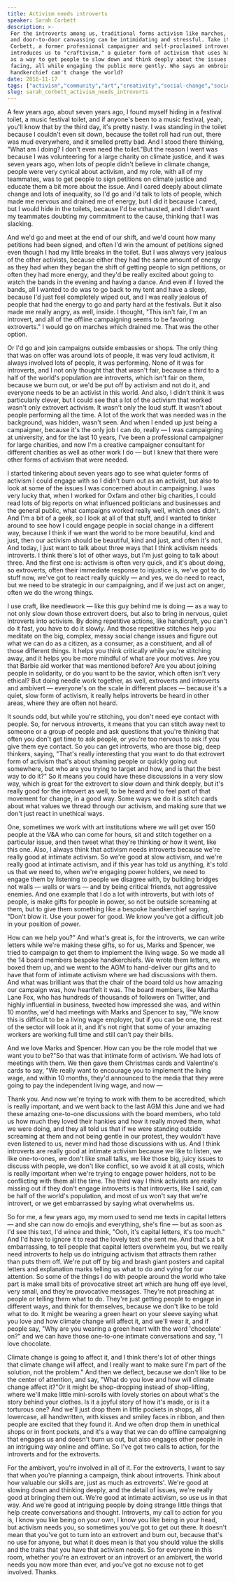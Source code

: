 ```yaml
---
title: Activism needs introverts
speaker: Sarah Corbett
description: >-
 For the introverts among us, traditional forms activism like marches, protests
 and door-to-door canvassing can be intimidating and stressful. Take it from Sarah
 Corbett, a former professional campaigner and self-proclaimed introvert. She
 introduces us to "craftivism," a quieter form of activism that uses handicrafts
 as a way to get people to slow down and think deeply about the issues they're
 facing, all while engaging the public more gently. Who says an embroidered
 handkerchief can't change the world?
date: 2016-11-17
tags: ["activism","community","art","creativity","social-change","society","tedx","introvert"]
slug: sarah_corbett_activism_needs_introverts
---
```


A few years ago, about seven years ago, I found myself hiding in a festival toilet, a
music festival toilet, and if anyone's been to a music festival, yeah, you'll know that by
the third day, it's pretty nasty. I was standing in the toilet because I couldn't even sit
down, because the toilet roll had run out, there was mud everywhere, and it smelled pretty
bad. And I stood there thinking, "What am I doing? I don't even need the toilet."But the
reason I went was because I was volunteering for a large charity on climate justice, and
it was seven years ago, when lots of people didn't believe in climate change, people were
very cynical about activism, and my role, with all of my teammates, was to get people to
sign petitions on climate justice and educate them a bit more about the issue. And I cared
deeply about climate change and lots of inequality, so I'd go and I'd talk to lots of
people, which made me nervous and drained me of energy, but I did it because I cared, but
I would hide in the toilets, because I'd be exhausted, and I didn't want my teammates
doubting my commitment to the cause, thinking that I was slacking.

And we'd go and meet at the end of our shift, and we'd count how many petitions had been
signed, and often I'd win the amount of petitions signed even though I had my little
breaks in the toilet. But I was always very jealous of the other activists, because either
they had the same amount of energy as they had when they began the shift of getting people
to sign petitions, or often they had more energy, and they'd be really excited about going
to watch the bands in the evening and having a dance. And even if I loved the bands, all I
wanted to do was to go back to my tent and have a sleep, because I'd just feel completely
wiped out, and I was really jealous of people that had the energy to go and party hard at
the festivals. But it also made me really angry, as well, inside. I thought, "This isn't
fair, I'm an introvert, and all of the offline campaigning seems to be favoring
extroverts." I would go on marches which drained me. That was the other
option.

Or I'd go and join campaigns outside embassies or shops. The only thing that was on offer
was around lots of people, it was very loud activism, it always involved lots of people,
it was performing. None of it was for introverts, and I not only thought that that wasn't
fair, because a third to a half of the world's population are introverts, which isn't fair
on them, because we burn out, or we'd be put off by activism and not do it, and everyone
needs to be an activist in this world. And also, I didn't think it was particularly
clever, but I could see that a lot of the activism that worked wasn't only extrovert
activism. It wasn't only the loud stuff. It wasn't about people performing all the time. A
lot of the work that was needed was in the background, was hidden, wasn't seen. And when I
ended up just being a campaigner, because it's the only job I can do, really — I was
campaigning at university, and for the last 10 years, I've been a professional campaigner
for large charities, and now I'm a creative campaigner consultant for different charities
as well as other work I do — but I knew that there were other forms of activism that were
needed.

I started tinkering about seven years ago to see what quieter forms of activism I could
engage with so I didn't burn out as an activist, but also to look at some of the issues I
was concerned about in campaigning. I was very lucky that, when I worked for Oxfam and
other big charities, I could read lots of big reports on what influenced politicians and
businesses and the general public, what campaigns worked really well, which ones didn't.
And I'm a bit of a geek, so I look at all of that stuff, and I wanted to tinker around to
see how I could engage people in social change in a different way, because I think if we
want the world to be more beautiful, kind and just, then our activism should be beautiful,
kind and just, and often it's not. And today, I just want to talk about three ways that I
think activism needs introverts. I think there's lot of other ways, but I'm just going to
talk about three. And the first one is: activism is often very quick, and it's about doing,
so extroverts, often their immediate response to injustice is, we've got to do stuff now,
we've got to react really quickly — and yes, we do need to react, but we need to be
strategic in our campaigning, and if we just act on anger, often we do the wrong
things.

I use craft, like needlework — like this guy behind me is doing — as a way to not only
slow down those extrovert doers, but also to bring in nervous, quiet introverts into
activism. By doing repetitive actions, like handicraft, you can't do it fast, you have to
do it slowly. And those repetitive stitches help you meditate on the big, complex, messy
social change issues and figure out what we can do as a citizen, as a consumer, as a
constituent, and all of those different things. It helps you think critically while you're
stitching away, and it helps you be more mindful of what are your motives. Are you that
Barbie aid worker that was mentioned before? Are you about joining people in solidarity,
or do you want to be the savior, which often isn't very ethical? But doing needle work
together, as well, extroverts and introverts and ambivert — everyone's on the scale in
different places — because it's a quiet, slow form of activism, it really helps introverts
be heard in other areas, where they are often not heard.

It sounds odd, but while you're stitching, you don't need eye contact with people. So, for
nervous introverts, it means that you can stitch away next to someone or a group of people
and ask questions that you're thinking that often you don't get time to ask people, or
you're too nervous to ask if you give them eye contact. So you can get introverts, who are
those big, deep thinkers, saying, "That's really interesting that you want to do that
extrovert form of activism that's about shaming people or quickly going out somewhere, but
who are you trying to target and how, and is that the best way to do it?" So it means you
could have these discussions in a very slow way, which is great for the extrovert to slow
down and think deeply, but it's really good for the introvert as well, to be heard and to
feel part of that movement for change, in a good way. Some ways we do it is stitch cards
about what values we thread through our activism, and making sure that we don't just react
in unethical ways.

One, sometimes we work with art institutions where we will get over 150 people at the V&A
who can come for hours, sit and stitch together on a particular issue, and then tweet what
they're thinking or how it went, like this one. Also, I always think that activism needs
introverts because we're really good at intimate activism. So we're good at slow activism,
and we're really good at intimate activism, and if this year has told us anything, it's
told us that we need to, when we're engaging power holders, we need to engage them by
listening to people we disagree with, by building bridges not walls — walls or wars — and
by being critical friends, not aggressive enemies. And one example that I do a lot with
introverts, but with lots of people, is make gifts for people in power, so not be outside
screaming at them, but to give them something like a bespoke handkerchief saying, "Don't
blow it. Use your power for good. We know you've got a difficult job in your position of
power.

How can we help you?" And what's great is, for the introverts, we can write letters while
we're making these gifts, so for us, Marks and Spencer, we tried to campaign to get them
to implement the living wage. So we made all the 14 board members bespoke handkerchiefs.
We wrote them letters, we boxed them up, and we went to the AGM to hand-deliver our gifts
and to have that form of intimate activism where we had discussions with them. And what
was brilliant was that the chair of the board told us how amazing our campaign was, how
heartfelt it was. The board members, like Martha Lane Fox, who has hundreds of thousands of
followers on Twitter, and highly influential in business, tweeted how impressed she was,
and within 10 months, we'd had meetings with Marks and Spencer to say, "We know this is
difficult to be a living wage employer, but if you can be one, the rest of the sector will
look at it, and it's not right that some of your amazing workers are working full time and
still can't pay their bills.

And we love Marks and Spencer. How can you be the role model that we want you to be?"So
that was that intimate form of activism. We had lots of meetings with them. We then gave
them Christmas cards and Valentine's cards to say, "We really want to encourage you to
implement the living wage, and within 10 months, they'd announced to the media that they
were going to pay the independent living wage, and now —

Thank you. And now we're trying to work with them to be accredited, which is really
important, and we went back to the last AGM this June and we had these amazing one-to-one
discussions with the board members, who told us how much they loved their hankies and how
it really moved them, what we were doing, and they all told us that if we were standing
outside screaming at them and not being gentle in our protest, they wouldn't have even
listened to us, never mind had those discussions with us. And I think introverts are really
good at intimate activism because we like to listen, we like one-to-ones, we don't like
small talks, we like those big, juicy issues to discuss with people, we don't like
conflict, so we avoid it at all costs, which is really important when we're trying to
engage power holders, not to be conflicting with them all the time. The third way I think
activists are really missing out if they don't engage introverts is that introverts, like
I said, can be half of the world's population, and most of us won't say that we're
introvert, or we get embarrassed by saying what overwhelms us.

So for me, a few years ago, my mom used to send me texts in capital letters — and she can
now do emojis and everything, she's fine — but as soon as I'd see this text, I'd wince and
think, "Ooh, it's capital letters, it's too much." And I'd have to ignore it to read the
lovely text she sent me. And that's a bit embarrassing, to tell people that capital
letters overwhelm you, but we really need introverts to help us do intriguing activism
that attracts them rather than puts them off. We're put off by big and brash giant posters
and capital letters and explanation marks telling us what to do and vying for our
attention. So some of the things I do with people around the world who take part is make
small bits of provocative street art which are hung off eye level, very small, and they're
provocative messages. They're not preaching at people or telling them what to do. They're
just getting people to engage in different ways, and think for themselves, because we
don't like to be told what to do. It might be wearing a green heart on your sleeve saying
what you love and how climate change will affect it, and we'll wear it, and if people say,
"Why are you wearing a green heart with the word 'chocolate' on?" and we can have those
one-to-one intimate conversations and say, "I love chocolate.

Climate change is going to affect it, and I think there's lot of other things that climate
change will affect, and I really want to make sure I'm part of the solution, not the
problem." And then we deflect, because we don't like to be the center of attention, and
say, "What do you love and how will climate change affect it?"Or it might be shop-dropping
instead of shop-lifting, where we'll make little mini-scrolls with lovely stories on about
what's the story behind your clothes. Is it a joyful story of how it's made, or is it a
torturous one? And we'll just drop them in little pockets in shops, all lowercase, all
handwritten, with kisses and smiley faces in ribbon, and then people are excited that they
found it. And we often drop them in unethical shops or in front pockets, and it's a way
that we can do offline campaigning that engages us and doesn't burn us out, but also
engages other people in an intriguing way online and offline. So I've got two calls to
action, for the introverts and for the extroverts.

For the ambivert, you're involved in all of it. For the extroverts, I want to say that
when you're planning a campaign, think about introverts. Think about how valuable our
skills are, just as much as extroverts'. We're good at slowing down and thinking deeply,
and the detail of issues, we're really good at bringing them out. We're good at intimate
activism, so use us in that way. And we're good at intriguing people by doing strange
little things that help create conversations and thought. Introverts, my call to action
for you is, I know you like being on your own, I know you like being in your head, but
activism needs you, so sometimes you've got to get out there. It doesn't mean that you've
got to turn into an extrovert and burn out, because that's no use for anyone, but what it
does mean is that you should value the skills and the traits that you have that activism
needs. So for everyone in this room, whether you're an extrovert or an introvert or an
ambivert, the world needs you now more than ever, and you've got no excuse not to get
involved. Thanks.

<!--
ad_duration=3.33
comment_count=35
event="TEDxYouth@Bath"
external_start_time=0
has_talk_citation=1
intro_duration=11.82
is_subtitle_required="False"
is_talk_featured="True"
language="en"
language_swap="False"
native_language="en"
number_of_related_talks=6
number_of_speakers=1
number_of_subtitled_videos=19
number_of_tags=8
number_of_talk_download_languages=19
number_of_talk_more_resources=1
number_of_talk_recommendations=1
number_of_talks_take_actions=2
post_ad_duration=0.83
published_timestamp="2017-11-21 20:53:16"
recording_date="2016-11-17"
speaker_description="Craftivist"
speaker_is_published=1
speaker_name="Sarah Corbett"
talk_name="Activism needs introverts"
talk_recommendations_blurb="Extra resources, curated by Sarah Corbett"
talks_tags=["activism","community","art","creativity","social-change","society","tedx","introvert"]
url_audio="https://download.ted.com/talks/SarahCorbett_2016X.mp3?apikey=acme-roadrunner"
url_photo_speaker="https://pe.tedcdn.com/images/ted/5d7c21faa64f3134cc488246ef01edbf5a7920c9_254x191.jpg"
url_photo_talk="https://s3.amazonaws.com/talkstar-photos/uploads/b947c3b8-d08d-4b3a-97b4-96ae513885e7/SarahCorbett_2016X-embed.jpg"
url_webpage="https://www.ted.com/talks/sarah_corbett_activism_needs_introverts"
video_type_name="TEDx Talk"
-->
